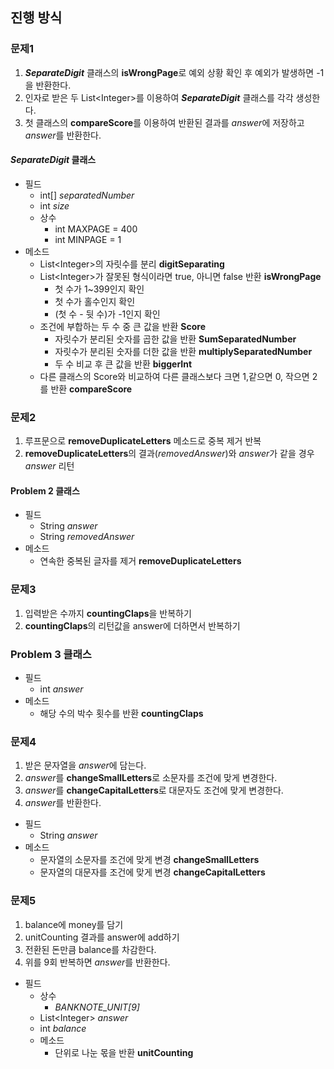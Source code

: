 

## 진행 방식

### 문제1

1. ***SeparateDigit*** 클래스의 **isWrongPage**로 예외 상황 확인 후 예외가 발생하면 -1을 반환한다.
2. 인자로 받은 두 List\<Integer>를 이용하여 ***SeparateDigit*** 클래스를 각각 생성한다.
3. 첫 클래스의 **compareScore**를 이용하여 반환된 결과를 *answer*에 저장하고 *answer*를 반환한다.

 #### ***SeparateDigit*** 클래스
   * 필드
       *  int[] *separatedNumber*
       *  int *size*
     * 상수
       * int MAXPAGE = 400
       * int MINPAGE = 1
   * 메소드
       * List\<Integer>의 자릿수를 분리 **digitSeparating**
       * List\<Integer>가 잘못된 형식이라면 true, 아니면 false 반환 **isWrongPage**
         * 첫 수가 1~399인지 확인
         * 첫 수가 홀수인지 확인
         * (첫 수 - 뒷 수)가 -1인지 확인
       * 조건에 부합하는 두 수 중 큰 값을 반환 **Score**
         * 자릿수가 분리된 숫자를 곱한 값을 반환 **SumSeparatedNumber**
         * 자릿수가 분리된 숫자를 더한 값을 반환 **multiplySeparatedNumber**
         * 두 수 비교 후 큰 값을 반환 **biggerInt**
       * 다른 클래스의 Score와 비교하여 다른 클래스보다 크면 1,같으면 0, 작으면 2를 반환 **compareScore**

### 문제2
1. 루프문으로 **removeDuplicateLetters** 메소드로 중복 제거 반복
2. **removeDuplicateLetters**의 결과(*removedAnswer*)와 *answer*가 같을 경우 *answer* 리턴
#### Problem 2 클래스
* 필드
    * String *answer*
    * String *removedAnswer*
* 메소드 
  * 연속한 중복된 글자를 제거 **removeDuplicateLetters**
### 문제3
1. 입력받은 수까지 **countingClaps**을 반복하기
2. **countingClaps**의 리턴값을 answer에 더하면서 반복하기
### Problem 3 클래스
* 필드
  * int *answer*
* 메소드
  * 해당 수의 박수 횟수를 반환 **countingClaps**
### 문제4
1. 받은 문자열을 *answer*에 담는다.
2. *answer*를 **changeSmallLetters**로 소문자를 조건에 맞게 변경한다.
3. *answer*를 **changeCapitalLetters**로 대문자도 조건에 맞게 변경한다.
4. *answer*를 반환한다.
* 필드
  * String *answer*
* 메소드
  * 문자열의 소문자를 조건에 맞게 변경 **changeSmallLetters**
  * 문자열의 대문자를 조건에 맞게 변경 **changeCapitalLetters**
### 문제5
1. balance에 money를 담기
2. unitCounting 결과를 answer에 add하기
3. 전환된 돈만큼 balance를 차감한다.
4. 위를 9회 반복하면 *answer*를 반환한다.
* 필드
  * 상수
    * *BANKNOTE_UNIT[9]*
  * List\<Integer> *answer*
  * int *balance*
  * 메소드
    * 단위로 나눈 몫을 반환 **unitCounting**